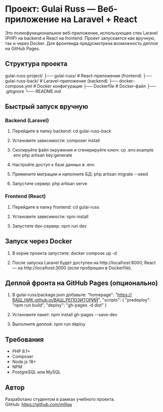# Проект: Gulai Russ — Веб-приложение на Laravel + React

Это полнофункциональное веб-приложение, использующее стек Laravel (PHP) на backend и React на frontend. Проект запускается как вручную, так и через Docker. Для фронтенда предусмотрена возможность деплоя на GitHub Pages.

## Структура проекта

gulai-russ-project/
├── gulai-russ/           # React-приложение (frontend)
├── gulai-russ-back/      # Laravel-приложение (backend)
├── docker-compose.yml    # Docker конфигурация
├── Dockerfile            # Docker-файл
├── .gitignore
└── README.md

## Быстрый запуск вручную

### Backend (Laravel)

1. Перейдите в папку backend:
cd gulai-russ-back

2. Установите зависимости:
composer install

3. Скопируйте файл окружения и сгенерируйте ключ:
cp .env.example .env
php artisan key:generate

4. Настройте доступ к базе данных в .env.

5. Примените миграции и наполните БД:
php artisan migrate --seed

6. Запустите сервер:
php artisan serve

### Frontend (React)

1. Перейдите в папку frontend:
cd gulai-russ

2. Установите зависимости:
npm install

3. Запустите dev-сервер:
npm run dev

## Запуск через Docker

1. В корне проекта запустите:
docker compose up -d

2. После запуска Laravel будет доступен на http://localhost:8000, React — на http://localhost:3000 (если проброшен в Dockerfile).

## Деплой фронта на GitHub Pages (опционально)

1. В gulai-russ/package.json добавьте:
"homepage": "https://ВАШ_НИК.github.io/ВАШ_РЕПОЗИТОРИЙ",
"scripts": {
  "predeploy": "npm run build",
  "deploy": "gh-pages -d dist"
}

2. Установите пакет:
npm install gh-pages --save-dev

3. Выполните деплой:
npm run deploy

## Требования

- PHP 8.1+
- Composer
- Node.js 18+
- NPM
- PostgreSQL или MySQL

## Автор

Разработано студентом в рамках учебного проекта.  
GitHub: https://github.com/mlllqa
